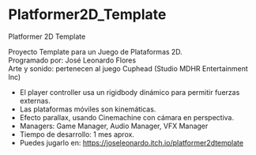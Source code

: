 # Platformer2D_Template
 Platformer 2D Template

Proyecto Template para un Juego de Plataformas 2D.<br>
Programado por: José Leonardo Flores<br>
Arte y sonido: pertenecen al juego Cuphead (Studio MDHR Entertainment Inc)

  - El player controller usa un rigidbody dinámico para permitir fuerzas externas.
  - Las plataformas móviles son kinemáticas.
  - Efecto parallax, usando Cinemachine con cámara en perspectiva.
  - Managers: Game Manager, Audio Manager, VFX Manager
  - Tiempo de desarrollo: 1 mes aprox.
  - Puedes jugarlo en: https://joseleonardo.itch.io/platformer2dtemplate